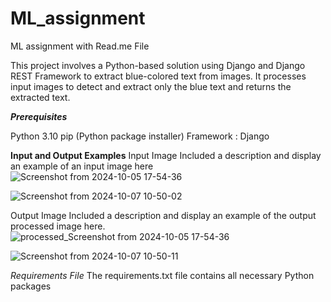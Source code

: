 # ML_assignment
ML assignment with Read.me File

This project involves a Python-based solution using Django and Django REST Framework to extract blue-colored text from images. It processes input images to detect and extract only the blue text and returns the extracted text.

***Prerequisites***

Python 3.10
pip (Python package installer)
Framework : Django

**Input and Output Examples**
Input Image
Included a description and display an example of an input image here
![Screenshot from 2024-10-05 17-54-36](https://github.com/user-attachments/assets/e56481cb-7953-487e-83c0-9615a8515cd1)

![Screenshot from 2024-10-07 10-50-02](https://github.com/user-attachments/assets/b091a9e7-3f1a-4a5e-a807-c5506f56214a)



Output Image
Included a description and display an example of the output processed image here.
![processed_Screenshot from 2024-10-05 17-54-36](https://github.com/user-attachments/assets/11dfd812-ce5b-40ce-939d-b3e3ac39d384)

![Screenshot from 2024-10-07 10-50-11](https://github.com/user-attachments/assets/5bbde9c0-fee6-42dd-8db2-6159bce25872)


*Requirements File*
The requirements.txt file contains all necessary Python packages





